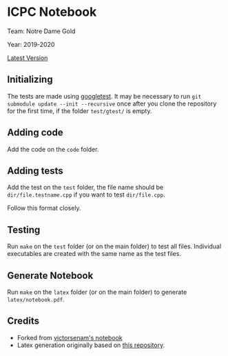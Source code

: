 # ICPC Notebook

Team: Notre Dame Gold

Year: 2019-2020

[Latest Version](https://raw.githubusercontent.com/gabrielsimoes/icpc_notebook/master/latex/notebook.pdf)

## Initializing

The tests are made using [googletest](https://github.com/google/googletest/). It may be necessary to run `git submodule update --init --recursive` once after you clone the repository for the first time, if the folder `test/gtest/` is empty.


## Adding code

Add the code on the `code` folder.


## Adding tests

Add the test on the `test` folder, the file name should be `dir/file.testname.cpp` if you want to test `dir/file.cpp`.

Follow this format closely.


## Testing

Run `make` on the `test` folder (or on the main folder) to test all files. Individual executables are created with the same name as the test files.


## Generate Notebook

Run `make` on the `latex` folder (or on the main folder) to generate `latex/notebook.pdf`.


## Credits

- Forked from [victorsenam's notebook](https://github.com/victorsenam/caderno)
- Latex generation originally based on [this repository](https://github.com/jasison27/ACM-ICPC-CodeTemplate-Latex).  

